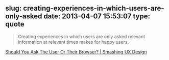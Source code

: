 slug: creating-experiences-in-which-users-are-only-asked
date: 2013-04-07 15:53:07
type: quote
---

> Creating experiences in which users are only asked relevant information at relevant times makes for happy users.

[Should You Ask The User Or Their Browser? | Smashing UX Design](http://uxdesign.smashingmagazine.com/2013/02/04/remove-interface-elements/)
